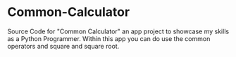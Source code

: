 # Common-Calculator
Source Code for "Common Calculator" an app project to showcase my skills as a Python Programmer. Within this app you can do use the common operators and square and square root.

